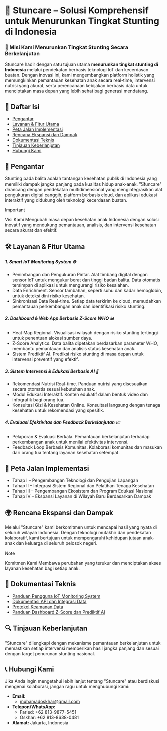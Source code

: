 # 🌱 Stuncare – Solusi Komprehensif untuk Menurunkan Tingkat Stunting di Indonesia

### 🎯 Misi Kami Menurunkan Tingkat Stunting Secara Berkelanjutan

Stuncare hadir dengan satu tujuan utama **menurunkan tingkat stunting di Indonesia** melalui pendekatan berbasis teknologi IoT dan kecerdasan buatan. Dengan inovasi ini, kami mengembangkan platform holistik yang memungkinkan pemantauan kesehatan anak secara real-time, intervensi nutrisi yang akurat, serta perencanaan kebijakan berbasis data untuk menciptakan masa depan yang lebih sehat bagi generasi mendatang.

## 📑 Daftar Isi

- [Pengantar](#-pengantar)
- [Layanan & Fitur Utama](#️-layanan--fitur-utama)
- [Peta Jalan Implementasi](#-peta-jalan-implementasi)
- [Rencana Ekspansi dan Dampak](#-rencana-ekspansi-dan-dampak)
- [Dokumentasi Teknis](#-dokumentasi-teknis)
- [Tinjauan Keberlanjutan](#-tinjauan-keberlanjutan)
- [Hubungi Kami](#-hubungi-kami)

## 📜 Pengantar

Stunting pada balita adalah tantangan kesehatan publik di Indonesia yang memiliki dampak jangka panjang pada kualitas hidup anak-anak. "Stuncare" dirancang dengan pendekatan multidimensional yang mengintegrasikan alat pengukuran digital canggih, platform berbasis cloud, dan aplikasi edukasi interaktif yang didukung oleh teknologi kecerdasan buatan.

> [!IMPORTANT]
> Visi Kami Mengubah masa depan kesehatan anak Indonesia dengan solusi inovatif yang mendukung pemantauan, analisis, dan intervensi kesehatan secara akurat dan efektif.

## 🛠️ Layanan & Fitur Utama

##### 1. Smart IoT Monitoring System 🌐

- Penimbangan dan Pengukuran Pintar. Alat timbang digital dengan sensor IoT untuk mengukur berat dan tinggi badan balita. Data otomatis tersimpan di aplikasi untuk mengurangi risiko kesalahan.
- Data Enrichment. Sensor tambahan, seperti suhu dan kadar hemoglobin, untuk deteksi dini risiko kesehatan.
- Sinkronisasi Data Real-time. Setiap data terkirim ke cloud, memudahkan pemantauan perkembangan anak dan identifikasi risiko stunting.

##### 2. Dashboard & Web App Berbasis Z-Score WHO 📊

- Heat Map Regional. Visualisasi wilayah dengan risiko stunting tertinggi untuk penentuan alokasi sumber daya.
- Z-Score Analytics. Data balita dipetakan berdasarkan parameter WHO, membantu pemantauan dan analisis status kesehatan anak.
- Sistem Prediktif AI. Prediksi risiko stunting di masa depan untuk intervensi preventif yang efektif.

##### 3. Sistem Intervensi & Edukasi Berbasis AI 📱

- Rekomendasi Nutrisi Real-time. Panduan nutrisi yang disesuaikan secara otomatis sesuai kebutuhan anak.
- Modul Edukasi Interaktif. Konten edukatif dalam bentuk video dan infografik bagi orang tua.
- Konsultasi Gizi & Kesehatan Online. Konsultasi langsung dengan tenaga kesehatan untuk rekomendasi yang spesifik.

##### 4. Evaluasi Efektivitas dan Feedback Berkelanjutan 📈

- Pelaporan & Evaluasi Berkala. Pemantauan berkelanjutan terhadap perkembangan anak untuk menilai efektivitas intervensi.
- Feedback Loop Berbasis Komunitas. Kolaborasi komunitas dan masukan dari orang tua tentang layanan kesehatan setempat.

## 🚀 Peta Jalan Implementasi

- Tahap I – Pengembangan Teknologi dan Pengujian Lapangan
- Tahap II – Integrasi Sistem Regional dan Pelatihan Tenaga Kesehatan
- Tahap III – Pengembangan Ekosistem dan Program Edukasi Nasional
- Tahap IV – Ekspansi Layanan di Wilayah Baru Berdasarkan Dampak

## 🌍 Rencana Ekspansi dan Dampak

Melalui "Stuncare" kami berkomitmen untuk mencapai hasil yang nyata di seluruh wilayah Indonesia. Dengan teknologi mutakhir dan pendekatan kolaboratif, kami bertujuan untuk mempengaruhi kehidupan jutaan anak-anak dan keluarga di seluruh pelosok negeri.

> [!NOTE]
> Komitmen Kami Membawa perubahan yang terukur dan menciptakan akses layanan kesehatan bagi setiap anak.

## 📖 Dokumentasi Teknis

- [Panduan Pengguna IoT Monitoring System](./konten/IoT%20Monitoring%20System.md)
- [Dokumentasi API dan Integrasi Data](./konten/Dashboard%20Pemantauan.md)
- [Protokol Keamanan Data](link_protokol)
- [Panduan Dashboard Z-Score dan Prediktif AI](link_dashboard)

## 🔍 Tinjauan Keberlanjutan

"Stuncare" dilengkapi dengan mekanisme pemantauan berkelanjutan untuk memastikan setiap intervensi memberikan hasil jangka panjang dan sesuai dengan target penurunan stunting nasional.

## 📞 Hubungi Kami

Jika Anda ingin mengetahui lebih lanjut tentang "Stuncare" atau berdiskusi mengenai kolaborasi, jangan ragu untuk menghubungi kami:

- **Email:**
  - muhamadoskhar@gmail.com
- **Telepon/WhatsApp:**
  - Faried: +62 813-9877-5451
  - Oskhar: +62 813-8638-0481
- **Alamat:** Jakarta, Indonesia

